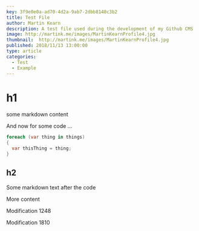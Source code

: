 ```yaml
---
key: 3f9e0e0a-ad70-4d2a-9ab7-2dbb8140c3b2
title: Test File
author: Martin Kearn
description: A test file used during the development of my Github CMS
image: http://martink.me/images/MartinKearnProfile4.jpg
thumbnail:  http://martink.me/images/MartinKearnProfile4.jpg
published: 2018/11/13 13:00:00
type: article
categories: 
  - Test
  - Example
---
```

# h1
some markdown content

And now for some code ...

```c#
foreach (var thing in things)
{
  var thisThing = thing;
}
```

## h2
Some markdown text after the code

More content



Modification 1248

Modification 1810